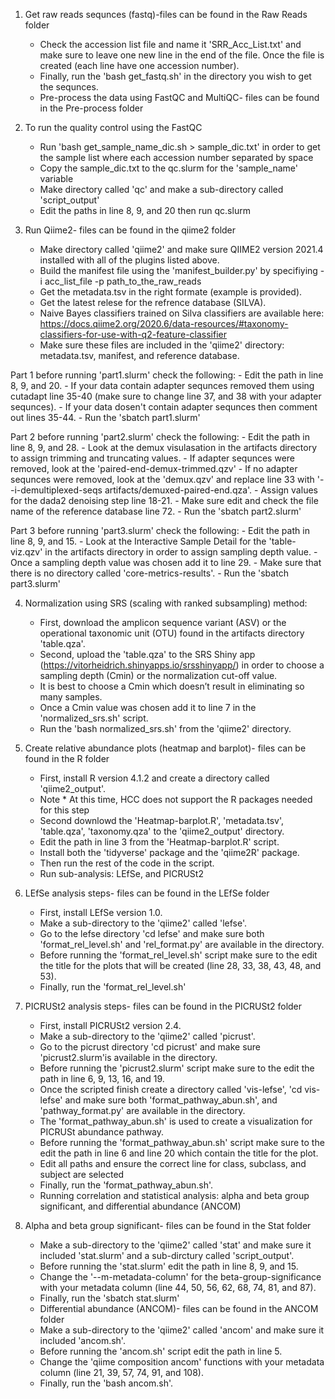 1. Get raw reads sequnces (fastq)-files can be found in the Raw Reads folder
    - Check the accession list file and name it 'SRR_Acc_List.txt' and make sure to leave one new line in the end of the file. Once the file is created (each line have one accession number).
    - Finally, run the 'bash get_fastq.sh' in the directory you wish to get the sequnces.
    - Pre-process the data using FastQC and MultiQC- files can be found in the Pre-process folder

2. To run the quality control using the FastQC
    - Run 'bash get_sample_name_dic.sh > sample_dic.txt' in order to get the sample list where each accession number separated by space
    - Copy the sample_dic.txt to the qc.slurm for the 'sample_name' variable
    - Make directory called 'qc' and make a sub-directory called 'script_output'
    - Edit the paths in line 8, 9, and 20 then run qc.slurm

3. Run Qiime2- files can be found in the qiime2 folder
    - Make directory called 'qiime2' and make sure QIIME2 version 2021.4 installed with all of the plugins listed above.
    - Build the manifest file using the 'manifest_builder.py' by specifiying -i acc_list_file -p path_to_the_raw_reads
    - Get the metadata.tsv in the right formate (example is provided).
    - Get the latest relese for the refrence database (SILVA).
    - Naive Bayes classifiers trained on Silva classifiers are available here: https://docs.qiime2.org/2020.6/data-resources/#taxonomy-classifiers-for-use-with-q2-feature-classifier
    - Make sure these files are included in the 'qiime2' directory: metadata.tsv, manifest, and reference database.
    
  Part 1 before running 'part1.slurm' check the following:
    - Edit the path in line 8, 9, and 20.
    - If your data contain adapter sequnces removed them using cutadapt line 35-40 (make sure to change line 37, and 38 with your adapter sequnces).
    - If your data dosen't contain adapter sequnces then comment out lines 35-44.
    - Run the 'sbatch part1.slurm'
    
  Part 2 before running 'part2.slurm' check the following:
    - Edit the path in line 8, 9, and 28.
    - Look at the demux visulasation in the artifacts directory to assign trimming and truncating values.
    - If adapter sequnces were removed, look at the 'paired-end-demux-trimmed.qzv'
    - If no adapter sequnces were removed, look at the 'demux.qzv' and replace line 33 with '--i-demultiplexed-seqs artifacts/demuxed-paired-end.qza'.
    - Assign values for the dada2 denoising step line 18-21.
    - Make sure edit and check the file name of the reference database line 72.
    - Run the 'sbatch part2.slurm'
    
  Part 3 before running 'part3.slurm' check the following:
    - Edit the path in line 8, 9, and 15.
    - Look at the Interactive Sample Detail for the 'table-viz.qzv' in the artifacts directory in order to assign sampling depth value.
    - Once a sampling depth value was chosen add it to line 29.
    - Make sure that there is no directory called 'core-metrics-results'.
    - Run the 'sbatch part3.slurm'
    
4. Normalization using SRS (scaling with ranked subsampling) method:
    - First, download the amplicon sequence variant (ASV) or the operational taxonomic unit (OTU) found in the artifacts directory 'table.qza'.
    - Second, upload the 'table.qza' to the SRS Shiny app (https://vitorheidrich.shinyapps.io/srsshinyapp/) in order to choose a sampling depth (Cmin) or the normalization cut-off value.
    - It is best to choose a Cmin which doesn’t result in eliminating so many samples.
    - Once a Cmin value was chosen add it to line 7 in the 'normalized_srs.sh' script.
    - Run the 'bash normalized_srs.sh' from the 'qiime2' directory.
    
5. Create relative abundance plots (heatmap and barplot)- files can be found in the R folder
    - First, install R version 4.1.2 and create a directory called 'qiime2_output'.
    - Note * At this time, HCC does not support the R packages needed for this step
    - Second downlowd the 'Heatmap-barplot.R', 'metadata.tsv', 'table.qza', 'taxonomy.qza' to the 'qiime2_output' directory.
    - Edit the path in line 3 from the 'Heatmap-barplot.R' script.
    - Install both the 'tidyverse' package and the 'qiime2R' package.
    - Then run the rest of the code in the script.
    - Run sub-analysis: LEfSe, and PICRUSt2

6. LEfSe analysis steps- files can be found in the LEfSe folder
    - First, install LEfSe version 1.0.
    - Make a sub-directory to the 'qiime2' called 'lefse'.
    - Go to the lefse directory 'cd lefse' and make sure both 'format_rel_level.sh' and 'rel_format.py' are available in the directory.
    - Before running the 'format_rel_level.sh' script make sure to the edit the title for the plots that will be created (line 28, 33, 38, 43, 48, and 53).
    - Finally, run the 'format_rel_level.sh'
    
7. PICRUSt2 analysis steps- files can be found in the PICRUSt2 folder
    - First, install PICRUSt2 version 2.4.
    - Make a sub-directory to the 'qiime2' called 'picrust'.
    - Go to the picrust directory 'cd picrust' and make sure 'picrust2.slurm'is available in the directory.
    - Before running the 'picrust2.slurm' script make sure to the edit the path in line 6, 9, 13, 16, and 19.
    - Once the scripted finish create a directory called 'vis-lefse', 'cd vis-lefse' and make sure both 'format_pathway_abun.sh', and 'pathway_format.py' are available in the directory.
    - The 'format_pathway_abun.sh' is used to create a visualization for PICRUSt abundance pathway.
    - Before running the 'format_pathway_abun.sh' script make sure to the edit the path in line 6 and line 20 which contain the title for the plot.
    - Edit all paths and ensure the correct line for class, subclass, and subject are selected
    - Finally, run the 'format_pathway_abun.sh'.
    - Running correlation and statistical analysis: alpha and beta group significant, and differential abundance (ANCOM)

8. Alpha and beta group significant- files can be found in the Stat folder
    - Make a sub-directory to the 'qiime2' called 'stat' and make sure it included 'stat.slurm' and a sub-dirctury called 'script_output'.
    - Before running the 'stat.slurm' edit the path in line 8, 9, and 15.
    - Change the '--m-metadata-column' for the beta-group-significance with your metadata column (line 44, 50, 56, 62, 68, 74, 81, and 87).
    - Finally, run the 'sbatch stat.slurm'
    - Differential abundance (ANCOM)- files can be found in the ANCOM folder
    - Make a sub-directory to the 'qiime2' called 'ancom' and make sure it included 'ancom.sh'.
    - Before running the 'ancom.sh' script edit the path in line 5.
    - Change the 'qiime composition ancom' functions with your metadata column (line 21, 39, 57, 74, 91, and 108).
    - Finally, run the 'bash ancom.sh'.
